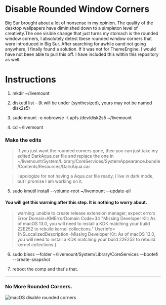 # Disable Rounded Window Corners
Big Sur brought about a lot of nonsense in my opinion. The quality of the desktop wallpapers have diminished down to a simpleton level of creativity.The one visible change that just turns my stomach is the rounded window corners, I absolutely detest tbese rounded window corners that were introduced in Big Sur. After searching for awhile oand not going anywhere, I finally found a solution. If it was not for ThemeEngine. I would have not been able to pull this off. I have included this within this repository as well.

# Instructions
           
1. mkdir ~/livemount
           
2. diskutil list - (It will be under (synthesized), yours may not be named disk2s5) 
           
3. sudo mount -o nobrowse -t apfs  /dev/disk2s5 ~/livemount
           
4. cd ~/livemount

### Make the edits

> If you just want the rounded corners gone, then you can just take my edited DarkAqua.car file and replace the one in ~/livemount/System/Library/CoreServices/SystemAppearance.bundle/Contents/Resources/DarkAqua.car


> I apologize for not having a Aqua.car file ready, I live in dark mode, but I promise I am working on it.

5. sudo kmutil install --volume-root ~/livemount --update-all


#### You will get this warning after this step. It is nothing to worry about.
>
>warning: unable to create release extension manager, expect errors
Error Domain=KMErrorDomain Code=34 "Missing Developer Kit: As of macOS 13.0, you will need to install a KDK matching your build 22E252 to rebuild kernel collections." UserInfo={NSLocalizedDescription=Missing Developer Kit: As of macOS 13.0, you will need to install a KDK matching your build 22E252 to rebuild kernel collections.}
>
           
6. sudo bless --folder ~/livemount/System/Library/CoreServices --bootefi --create-snapshot

7. reboot the comp and that's that.
---

### No More Rounded Corners.
![macOS disable rounded corners](./images/NoMoreRoundedCorners.png)